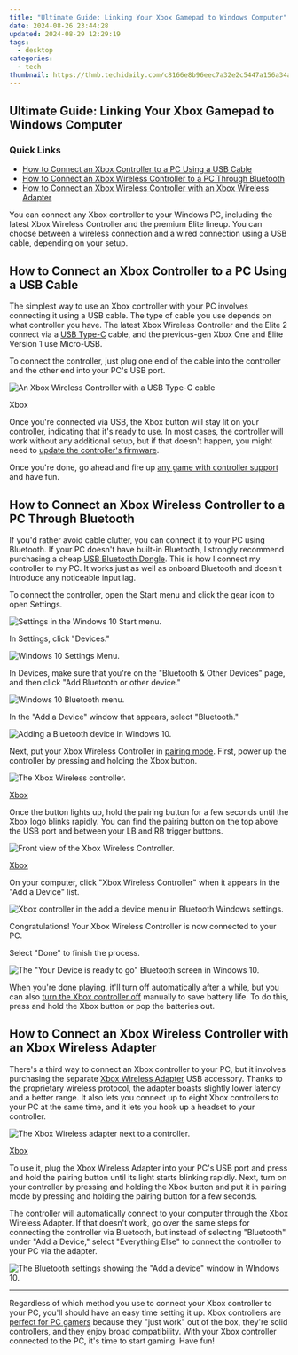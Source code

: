 ```yaml
---
title: "Ultimate Guide: Linking Your Xbox Gamepad to Windows Computer"
date: 2024-08-26 23:44:28
updated: 2024-08-29 12:29:19
tags:
  - desktop
categories:
  - tech
thumbnail: https://thmb.techidaily.com/c8166e8b96eec7a32e2c5447a156a34a01b3ade6d8a5a024a318a811ffe0e892.jpg
---
```


## Ultimate Guide: Linking Your Xbox Gamepad to Windows Computer

### Quick Links

* [How to Connect an Xbox Controller to a PC Using a USB Cable](https://youtube-tips.techidaily.com/ed-winning-the-game-with-a-strong-video-game-youtube-presence-for-2024/)
* [How to Connect an Xbox Wireless Controller to a PC Through Bluetooth](https://remote-screen-capture.techidaily.com/updated-instagram-engagement-obs-streamed-content-for-2024/)
* [How to Connect an Xbox Wireless Controller with an Xbox Wireless Adapter](https://youtube-lab.techidaily.com/e-stock-images-directly-from-trusted-4-youtube-vids-for-2024/)

 You can connect any Xbox controller to your Windows PC, including the latest Xbox Wireless Controller and the premium Elite lineup. You can choose between a wireless connection and a wired connection using a USB cable, depending on your setup.

##  How to Connect an Xbox Controller to a PC Using a USB Cable

 The simplest way to use an Xbox controller with your PC involves connecting it using a USB cable. The type of cable you use depends on what controller you have. The latest Xbox Wireless Controller and the Elite 2 connect via a [USB Type-C](https://screen-activity-recording.techidaily.com/navigating-lenovo-screen-capture-tools-effortlessly/) cable, and the previous-gen Xbox One and Elite Version 1 use Micro-USB.

 To connect the controller, just plug one end of the cable into the controller and the other end into your PC's USB port.

![An Xbox Wireless Controller with a USB Type-C cable](https://static1.howtogeekimages.com/wordpress/wp-content/uploads/2024/06/img_31184796.jpg) 

Xbox

 Once you're connected via USB, the Xbox button will stay lit on your controller, indicating that it's ready to use. In most cases, the controller will work without any additional setup, but if that doesn't happen, you might need to [update the controller's firmware](https://windows11.techidaily.com/best-fit-the-ideal-vms-that-complement-your-windows-11-pc/).

 Once you're done, go ahead and fire up [any game with controller support](https://extra-lessons.techidaily.com/step-by-step-to-mastering-adobes-cloud-storage-capabilities-and-options/) and have fun.

##  How to Connect an Xbox Wireless Controller to a PC Through Bluetooth

 If you'd rather avoid cable clutter, you can connect it to your PC using Bluetooth. If your PC doesn't have built-in Bluetooth, I strongly recommend purchasing a cheap [USB Bluetooth Dongle](https://www.amazon.com/TP-Link-Bluetooth-Receiver-Controller-UB500/dp/B09DMP6T22?tag=hotoge-20&ascsubtag=UUhtgUeUpU209809&asc%5Frefurl=https%3A%2F%2Fwww.howtogeek.com%2F729937%2Fhow-to-connect-an-xbox-wireless-controller-to-a-pc%2F&asc%5Fcampaign=Evergreen). This is how I connect my controller to my PC. It works just as well as onboard Bluetooth and doesn't introduce any noticeable input lag. 

 To connect the controller, open the Start menu and click the gear icon to open Settings.

![Settings in the Windows 10 Start menu.](https://static1.howtogeekimages.com/wordpress/wp-content/uploads/2024/06/settings.png) 

 In Settings, click "Devices."

![Windows 10 Settings Menu.](https://static1.howtogeekimages.com/wordpress/wp-content/uploads/2024/06/devices-1.png) 

 In Devices, make sure that you're on the "Bluetooth & Other Devices" page, and then click "Add Bluetooth or other device."

![Windows 10 Bluetooth menu.](https://static1.howtogeekimages.com/wordpress/wp-content/uploads/2024/06/add-bluetooth-device.png) 

 In the "Add a Device" window that appears, select "Bluetooth."

![Adding a Bluetooth device in Windows 10.](https://static1.howtogeekimages.com/wordpress/wp-content/uploads/2024/06/bluetooth-select.png) 

 Next, put your Xbox Wireless Controller in [pairing mode](https://facebook-video-content.techidaily.com/new-2024-approved-master-10-social-media-movies/). First, power up the controller by pressing and holding the Xbox button.

![The Xbox Wireless controller.](https://static1.howtogeekimages.com/wordpress/wp-content/uploads/2024/06/xbox-controller.png) 

[Xbox](https://www.xbox.com/en-US/accessories/controllers/xbox-wireless-controller)

 Once the button lights up, hold the pairing button for a few seconds until the Xbox logo blinks rapidly. You can find the pairing button on the top above the USB port and between your LB and RB trigger buttons.

![Front view of the Xbox Wireless Controller.](https://static1.howtogeekimages.com/wordpress/wp-content/uploads/2024/06/xbox-pair.png) 

[Xbox](https://www.xbox.com/en-US/accessories/controllers/xbox-wireless-controller-usb-c)

 On your computer, click "Xbox Wireless Controller" when it appears in the "Add a Device" list.

![Xbox controller in the add a device menu in Bluetooth Windows settings.](https://static1.howtogeekimages.com/wordpress/wp-content/uploads/2024/06/select-it.png) 

 Congratulations! Your Xbox Wireless Controller is now connected to your PC.

 Select "Done" to finish the process.

![The "Your Device is ready to go" Bluetooth screen in Windows 10.](https://static1.howtogeekimages.com/wordpress/wp-content/uploads/2024/06/save-it.png) 

 When you're done playing, it'll turn off automatically after a while, but you can also [turn the Xbox controller off](https://android-location.techidaily.com/in-2024-10-fake-gps-location-apps-on-android-of-your-google-pixel-fold-drfone-by-drfone-virtual/) manually to save battery life. To do this, press and hold the Xbox button or pop the batteries out.

##  How to Connect an Xbox Wireless Controller with an Xbox Wireless Adapter

 There's a third way to connect an Xbox controller to your PC, but it involves purchasing the separate [Xbox Wireless Adapter](https://www.amazon.com/Microsoft-Xbox-Wireless-Adapter-Windows-one/dp/B00ZB7W4QU?tag=hotoge-20&ascsubtag=UUhtgUeUpU209809&asc%5Frefurl=https%3A%2F%2Fwww.howtogeek.com%2F729937%2Fhow-to-connect-an-xbox-wireless-controller-to-a-pc%2F&asc%5Fcampaign=Evergreen) USB accessory. Thanks to the proprietary wireless protocol, the adapter boasts slightly lower latency and a better range. It also lets you connect up to eight Xbox controllers to your PC at the same time, and it lets you hook up a headset to your controller.

![The Xbox Wireless adapter next to a controller.](https://static1.howtogeekimages.com/wordpress/wp-content/uploads/2024/06/wirelsss-adapter.png) 

[Xbox](https://www.xbox.com/en-US/accessories/controllers/xbox-wireless-controller-adapter-windows)

 To use it, plug the Xbox Wireless Adapter into your PC's USB port and press and hold the pairing button until its light starts blinking rapidly. Next, turn on your controller by pressing and holding the Xbox button and put it in pairing mode by pressing and holding the pairing button for a few seconds.

 The controller will automatically connect to your computer through the Xbox Wireless Adapter. If that doesn't work, go over the same steps for connecting the controller via Bluetooth, but instead of selecting "Bluetooth" under "Add a Device," select "Everything Else" to connect the controller to your PC via the adapter.

![The Bluetooth settings showing the "Add a device" window in WIndows 10.](https://static1.howtogeekimages.com/wordpress/wp-content/uploads/2024/06/adapter-bluetooth-settings.png) 

---

 Regardless of which method you use to connect your Xbox controller to your PC, you'll should have an easy time setting it up. Xbox controllers are [perfect for PC gamers](https://fox-that.techidaily.com/mastering-your-device-key-iphone-problem-solving-strategies/) because they "just work" out of the box, they're solid controllers, and they enjoy broad compatibility. With your Xbox controller connected to the PC, it's time to start gaming. Have fun!

<ins class="adsbygoogle"
     style="display:block"
     data-ad-format="autorelaxed"
     data-ad-client="ca-pub-7571918770474297"
     data-ad-slot="1223367746"></ins>



<ins class="adsbygoogle"
     style="display:block"
     data-ad-client="ca-pub-7571918770474297"
     data-ad-slot="8358498916"
     data-ad-format="auto"
     data-full-width-responsive="true"></ins>
